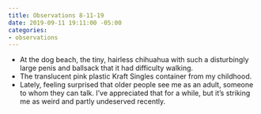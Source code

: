 ```yaml
---
title: Observations 8-11-19
date: 2019-09-11 19:11:00 -05:00
categories:
- observations
---
```


- At the dog beach, the tiny, hairless chihuahua with such a disturbingly large penis and ballsack that it had difficulty walking.
- The translucent pink plastic Kraft Singles container from my childhood.
- Lately, feeling surprised that older people see me as an adult, someone to whom they can talk. I’ve appreciated that for a while, but it’s striking me as weird and partly undeserved recently.